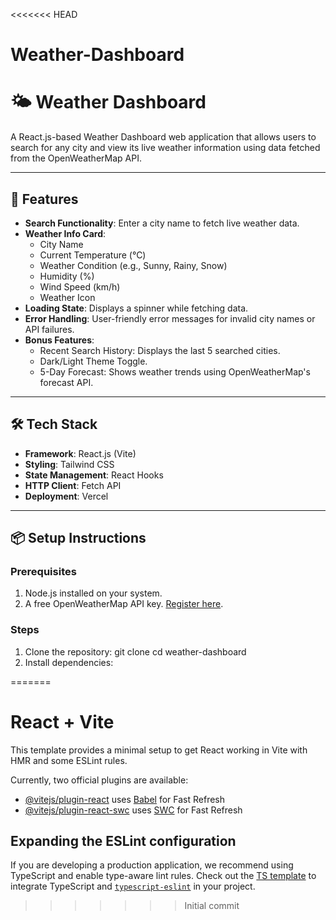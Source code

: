 <<<<<<< HEAD
# Weather-Dashboard
# 🌤️ Weather Dashboard

A React.js-based Weather Dashboard web application that allows users to search for any city and view its live weather information using data fetched from the OpenWeatherMap API.

---

## 🚀 Features
- **Search Functionality**: Enter a city name to fetch live weather data.
- **Weather Info Card**:
  - City Name
  - Current Temperature (°C)
  - Weather Condition (e.g., Sunny, Rainy, Snow)
  - Humidity (%)
  - Wind Speed (km/h)
  - Weather Icon
- **Loading State**: Displays a spinner while fetching data.
- **Error Handling**: User-friendly error messages for invalid city names or API failures.
- **Bonus Features**:
  - Recent Search History: Displays the last 5 searched cities.
  - Dark/Light Theme Toggle.
  - 5-Day Forecast: Shows weather trends using OpenWeatherMap's forecast API.

---

## 🛠️ Tech Stack
- **Framework**: React.js (Vite)
- **Styling**: Tailwind CSS
- **State Management**: React Hooks
- **HTTP Client**: Fetch API
- **Deployment**: Vercel

---

## 📦 Setup Instructions

### Prerequisites
1. Node.js installed on your system.
2. A free OpenWeatherMap API key. [Register here](https://openweathermap.org/api).

### Steps
1. Clone the repository:
git clone <your-repository-url>
cd weather-dashboard
2. Install dependencies:

=======
# React + Vite

This template provides a minimal setup to get React working in Vite with HMR and some ESLint rules.

Currently, two official plugins are available:

- [@vitejs/plugin-react](https://github.com/vitejs/vite-plugin-react/blob/main/packages/plugin-react/README.md) uses [Babel](https://babeljs.io/) for Fast Refresh
- [@vitejs/plugin-react-swc](https://github.com/vitejs/vite-plugin-react-swc) uses [SWC](https://swc.rs/) for Fast Refresh

## Expanding the ESLint configuration

If you are developing a production application, we recommend using TypeScript and enable type-aware lint rules. Check out the [TS template](https://github.com/vitejs/vite/tree/main/packages/create-vite/template-react-ts) to integrate TypeScript and [`typescript-eslint`](https://typescript-eslint.io) in your project.
>>>>>>> Initial commit
